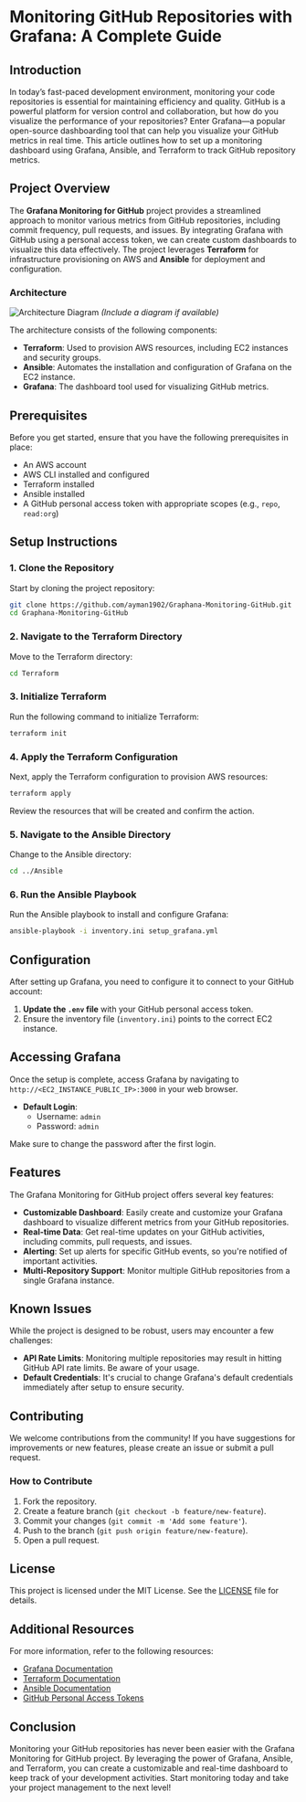 # Monitoring GitHub Repositories with Grafana: A Complete Guide

## Introduction

In today’s fast-paced development environment, monitoring your code repositories is essential for maintaining efficiency and quality. GitHub is a powerful platform for version control and collaboration, but how do you visualize the performance of your repositories? Enter Grafana—a popular open-source dashboarding tool that can help you visualize your GitHub metrics in real time. This article outlines how to set up a monitoring dashboard using Grafana, Ansible, and Terraform to track GitHub repository metrics.

## Project Overview

The **Grafana Monitoring for GitHub** project provides a streamlined approach to monitor various metrics from GitHub repositories, including commit frequency, pull requests, and issues. By integrating Grafana with GitHub using a personal access token, we can create custom dashboards to visualize this data effectively. The project leverages **Terraform** for infrastructure provisioning on AWS and **Ansible** for deployment and configuration.

### Architecture

![Architecture Diagram](https://example.com/architecture-diagram) *(Include a diagram if available)*

The architecture consists of the following components:

- **Terraform**: Used to provision AWS resources, including EC2 instances and security groups.
- **Ansible**: Automates the installation and configuration of Grafana on the EC2 instance.
- **Grafana**: The dashboard tool used for visualizing GitHub metrics.

## Prerequisites

Before you get started, ensure that you have the following prerequisites in place:

- An AWS account
- AWS CLI installed and configured
- Terraform installed
- Ansible installed
- A GitHub personal access token with appropriate scopes (e.g., `repo`, `read:org`)

## Setup Instructions

### 1. Clone the Repository

Start by cloning the project repository:

```bash
git clone https://github.com/ayman1902/Graphana-Monitoring-GitHub.git
cd Graphana-Monitoring-GitHub
```

### 2. Navigate to the Terraform Directory

Move to the Terraform directory:

```bash
cd Terraform
```

### 3. Initialize Terraform

Run the following command to initialize Terraform:

```bash
terraform init
```

### 4. Apply the Terraform Configuration

Next, apply the Terraform configuration to provision AWS resources:

```bash
terraform apply
```

Review the resources that will be created and confirm the action.

### 5. Navigate to the Ansible Directory

Change to the Ansible directory:

```bash
cd ../Ansible
```

### 6. Run the Ansible Playbook

Run the Ansible playbook to install and configure Grafana:

```bash
ansible-playbook -i inventory.ini setup_grafana.yml
```

## Configuration

After setting up Grafana, you need to configure it to connect to your GitHub account:

1. **Update the `.env` file** with your GitHub personal access token.
2. Ensure the inventory file (`inventory.ini`) points to the correct EC2 instance.

## Accessing Grafana

Once the setup is complete, access Grafana by navigating to `http://<EC2_INSTANCE_PUBLIC_IP>:3000` in your web browser. 

- **Default Login**:
  - Username: `admin`
  - Password: `admin`

Make sure to change the password after the first login.

## Features

The Grafana Monitoring for GitHub project offers several key features:

- **Customizable Dashboard**: Easily create and customize your Grafana dashboard to visualize different metrics from your GitHub repositories.
- **Real-time Data**: Get real-time updates on your GitHub activities, including commits, pull requests, and issues.
- **Alerting**: Set up alerts for specific GitHub events, so you're notified of important activities.
- **Multi-Repository Support**: Monitor multiple GitHub repositories from a single Grafana instance.

## Known Issues

While the project is designed to be robust, users may encounter a few challenges:

- **API Rate Limits**: Monitoring multiple repositories may result in hitting GitHub API rate limits. Be aware of your usage.
- **Default Credentials**: It's crucial to change Grafana's default credentials immediately after setup to ensure security.

## Contributing

We welcome contributions from the community! If you have suggestions for improvements or new features, please create an issue or submit a pull request.

### How to Contribute

1. Fork the repository.
2. Create a feature branch (`git checkout -b feature/new-feature`).
3. Commit your changes (`git commit -m 'Add some feature'`).
4. Push to the branch (`git push origin feature/new-feature`).
5. Open a pull request.

## License

This project is licensed under the MIT License. See the [LICENSE](LICENSE) file for details.

## Additional Resources

For more information, refer to the following resources:

- [Grafana Documentation](https://grafana.com/docs/)
- [Terraform Documentation](https://www.terraform.io/docs/)
- [Ansible Documentation](https://docs.ansible.com/ansible/latest/index.html)
- [GitHub Personal Access Tokens](https://docs.github.com/en/github/authenticating-to-github/creating-a-personal-access-token)

## Conclusion

Monitoring your GitHub repositories has never been easier with the Grafana Monitoring for GitHub project. By leveraging the power of Grafana, Ansible, and Terraform, you can create a customizable and real-time dashboard to keep track of your development activities. Start monitoring today and take your project management to the next level!
